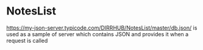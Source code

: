 # NotesList

https://my-json-server.typicode.com/DIRRHUB/NotesList/master/db.json/ is used as a sample of server which contains JSON and provides it when a request is called
